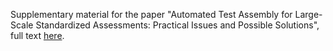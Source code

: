 Supplementary material for the paper "Automated Test Assembly for Large-Scale Standardized Assessments: Practical Issues and Possible Solutions", full text 
[here](https://www.mdpi.com/2624-8611/2/4/24?type=check_update&version=2).
